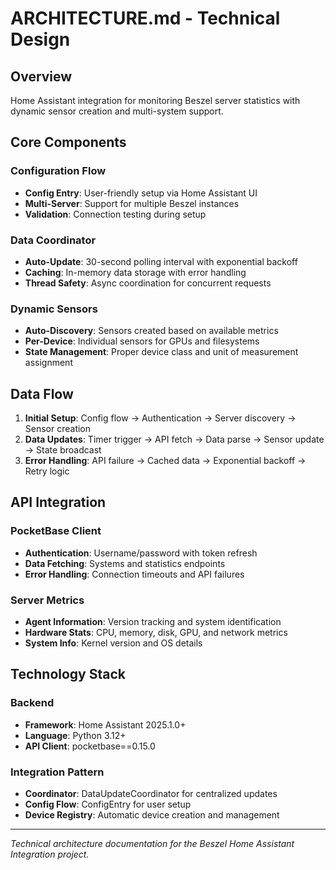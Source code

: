 # ARCHITECTURE.md - Technical Design

## Overview

Home Assistant integration for monitoring Beszel server statistics with dynamic sensor creation and multi-system support.

## Core Components

### Configuration Flow
- **Config Entry**: User-friendly setup via Home Assistant UI
- **Multi-Server**: Support for multiple Beszel instances
- **Validation**: Connection testing during setup

### Data Coordinator
- **Auto-Update**: 30-second polling interval with exponential backoff
- **Caching**: In-memory data storage with error handling
- **Thread Safety**: Async coordination for concurrent requests

### Dynamic Sensors
- **Auto-Discovery**: Sensors created based on available metrics
- **Per-Device**: Individual sensors for GPUs and filesystems
- **State Management**: Proper device class and unit of measurement assignment

## Data Flow

1. **Initial Setup**: Config flow → Authentication → Server discovery → Sensor creation
2. **Data Updates**: Timer trigger → API fetch → Data parse → Sensor update → State broadcast
3. **Error Handling**: API failure → Cached data → Exponential backoff → Retry logic

## API Integration

### PocketBase Client
- **Authentication**: Username/password with token refresh
- **Data Fetching**: Systems and statistics endpoints
- **Error Handling**: Connection timeouts and API failures

### Server Metrics
- **Agent Information**: Version tracking and system identification
- **Hardware Stats**: CPU, memory, disk, GPU, and network metrics
- **System Info**: Kernel version and OS details

## Technology Stack

### Backend
- **Framework**: Home Assistant 2025.1.0+
- **Language**: Python 3.12+
- **API Client**: pocketbase==0.15.0

### Integration Pattern
- **Coordinator**: DataUpdateCoordinator for centralized updates
- **Config Flow**: ConfigEntry for user setup
- **Device Registry**: Automatic device creation and management

---

*Technical architecture documentation for the Beszel Home Assistant Integration project.*